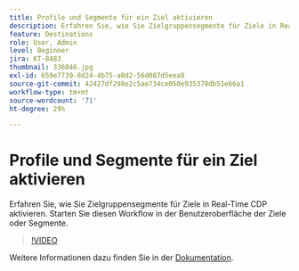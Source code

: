 ```yaml
---
title: Profile und Segmente für ein Ziel aktivieren
description: Erfahren Sie, wie Sie Zielgruppensegmente für Ziele in Real-Time CDP aktivieren.  Starten Sie diesen Workflow in der Benutzeroberfläche der Ziele oder Segmente.
feature: Destinations
role: User, Admin
level: Beginner
jira: KT-8483
thumbnail: 336046.jpg
exl-id: 659e7739-8d24-4b75-a0d2-56d087d5eea9
source-git-commit: 42427df298e2c5ae734ce050e935378db51e66a1
workflow-type: tm+mt
source-wordcount: '71'
ht-degree: 29%

---
```


# Profile und Segmente für ein Ziel aktivieren

Erfahren Sie, wie Sie Zielgruppensegmente für Ziele in Real-Time CDP aktivieren.  Starten Sie diesen Workflow in der Benutzeroberfläche der Ziele oder Segmente.

>[!VIDEO](https://video.tv.adobe.com/v/336046/?quality=12&learn=on)

Weitere Informationen dazu finden Sie in der [Dokumentation](https://experienceleague.adobe.com/docs/experience-platform/destinations/ui/activate/activation-overview.html).
